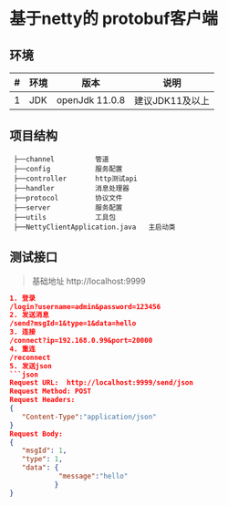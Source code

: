 # 基于netty的 protobuf客户端

## 环境



 | #    | 环境 | 版本           | 说明            |
 | ---- | ---- | -------------- | --------------- |
 | 1    | JDK  | openJdk 11.0.8 | 建议JDK11及以上 |



## 项目结构

```
 ├──channel          管道
 ├──config           服务配置
 ├──controller       http测试api
 ├──handler          消息处理器
 ├──protocol         协议文件
 ├──server           服务配置
 ├──utils            工具包
 ├──NettyClientApplication.java   主启动类
```

## 测试接口

>  基础地址 http://localhost:9999

```json
1. 登录
/login?username=admin&password=123456
2. 发送消息
/send?msgId=1&type=1&data=hello
3. 连接
/connect?ip=192.168.0.99&port=20000
4. 重连
/reconnect
5. 发送json
```json
Request URL:  http://localhost:9999/send/json
Request Method: POST
Request Headers:
{
   "Content-Type":"application/json"
}
Request Body:
{
   "msgId": 1,
   "type": 1,
   "data": {
            "message":"hello"
           }
}
```

